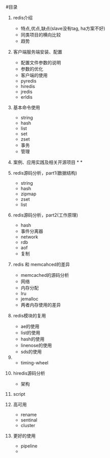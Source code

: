 #目录


1. redis介绍
	* 特点,优点,缺点(slave没有tag, ha方案不好)
	*  同类项目的横向比较
	* 趋势

2. 客户端服务端安装、配置
	* 配置文件参数的说明
	* 参数的优化
	* 客户端的使用
	* pyredis
	* hiredis
	* jredis
	* erldis

3. 基本命令使用
	* string
	* hash
	* list
	* set
	* zset
	* 事务
	* 管理

4. 案例、应用实践及相关开源项目
	*
	*

5. redis源码分析，part1(数据结构)
	* string
	* hash
	* zipmap
	* zset
	* list

6. redis源码分析，part2(工作原理)
	* hash
	* 事件分离器
	* network
	* rdb
	* aof
	* 复制

7. redis 和 memcahced的差异
	* memcached的源码分析
	* 网络
	* 内存分配
	* lru
	* jemalloc
	* 两者内存使用的差异

8. redis模块的复用
	* ae的使用
	* list的使用
	* hash的使用
	* linenose的使用
	* sds的使用

9. 
	* timing-wheel

10. hiredis源码分析
	* 架构

11. script

12. 高可用
	* rename
	* sentinal
	* cluster

13. 更好的使用
	* pipeline
	* 

